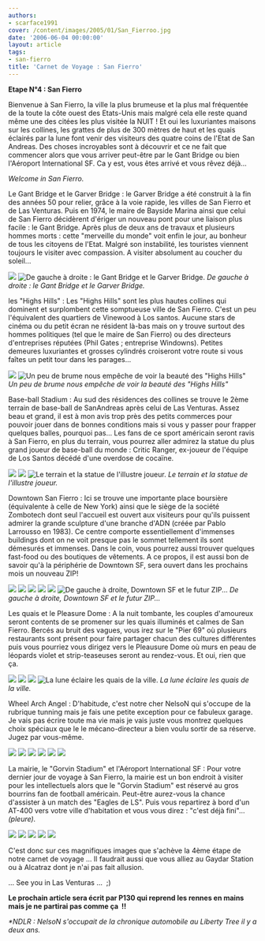 ```yaml
---
authors:
- scarface1991
cover: /content/images/2005/01/San_Fierroo.jpg
date: '2006-06-04 00:00:00'
layout: article
tags:
- san-fierro
title: 'Carnet de Voyage : San Fierro'
---
```



 **Etape N°4 : San Fierro**

Bienvenue à San Fierro, la ville la plus brumeuse et la plus mal fréquentée de la toute la côte ouest des Etats-Unis mais malgré cela elle reste quand même une des citées les plus visitée la NUIT ! Et oui les luxuriantes maisons sur les collines, les grattes de plus de 300 mètres de haut et les quais éclairés par la lune font venir des visiteurs des quatre coins de l'Etat de San Andreas. Des choses incroyables sont à découvrir et ce ne fait que commencer alors que vous arriver peut-être par le Gant Bridge ou bien l'Aéroport International&nbsp;SF. Ca y est, vous êtes arrivé et vous rêvez déjà...

_Welcome in San Fierro._

Le Gant Bridge et le Garver Bridge : le Garver Bridge a été construit à la fin des années 50 pour relier, grâce à la voie rapide, les villes de San Fierro et de Las Venturas. Puis en 1974, le maire de&nbsp;Bayside Marina ainsi que celui de&nbsp;San Fierro décidèrent d'ériger un nouveau pont pour une liaison plus facile : le Gant Bridge. Après plus de deux ans de travaux et plusieurs hommes morts : cette&nbsp;"merveille du monde" voit enfin&nbsp;le jour, au bonheur de tous les citoyens de l'Etat. Malgré son instabilité, les touristes viennent toujours le visiter avec compassion. A visiter absolument au coucher du soleil...

![](/content/images/2005/01/Gant_Bridge_Pont.jpg)
![De gauche à droite : le Gant Bridge et le Garver Bridge.](/content/images/2005/01/Garver_Bridge.jpg)
_De gauche à droite : le Gant Bridge et le Garver Bridge._

les "Highs Hills" : Les "Highs Hills" sont les plus hautes collines qui dominent et surplombent&nbsp;cette somptueuse&nbsp;ville de San Fierro. C'est un peu l'équivalent des quartiers de Vinewood à Los santos. Aucune stars de cinéma ou du petit écran ne résident là-bas mais on y trouve surtout des hommes politiques (tel que le maire de San Fierro) ou des directeurs d'entreprises réputées (Phil Gates ; entreprise Windowns). Petites demeures luxuriantes et grosses cylindrés croiseront votre route si vous faîtes un petit tour dans les parages...

![](/content/images/2005/01/Collines_1.jpg)
![Un peu de brume nous empêche de voir la beauté des "Highs Hills"](/content/images/2005/01/Collines_2.jpg)
_Un peu de brume nous empêche de voir la beauté des "Highs Hills"_

Base-ball Stadium : Au sud des résidences des collines se trouve le 2ème terrain de base-ball de SanAndreas après celui de Las Venturas. Assez beau et grand, il est à mon avis trop près des petits commerces pour pouvoir jouer dans de bonnes&nbsp;conditions mais si vous y passer pour frapper quelques balles, pourquoi pas... Les fans de ce sport américain seront ravis à San Fierro, en plus du terrain, vous pourrez aller admirez la statue du plus grand joueur de base-ball du monde : Critic Ranger, ex-joueur de l'équipe de Los Santos décédé&nbsp;d'une overdose de cocaïne.

![](/content/images/2005/01/Base_Ball_1.jpg)
![](/content/images/2005/01/Base_Ball_2.jpg)
![Le terrain et la statue de l'illustre joueur.](/content/images/2005/01/Base_Ball_3.jpg)
_Le terrain et la statue de l'illustre joueur._

Downtown San Fierro : Ici se trouve une importante place boursière (équivalente à celle de New York) ainsi que le siège de la société Zombotech dont seul l'accueil est ouvert aux visiteurs pour qu'ils puissent admirer la grande sculpture d'une branche d'ADN (créée par Pablo Larrousso en 1983). Ce centre comporte essentiellement d'immenses buildings dont on ne voit presque pas le sommet tellement ils sont démesurés et immenses. Dans le coin, vous pourrez aussi trouver quelques fast-food ou des boutiques de vêtements. A ce propos, il est aussi bon de savoir qu'à la périphérie de Downtown SF, sera ouvert dans les prochains mois&nbsp;un nouveau ZIP!

![](/content/images/2005/01/Tour_SF_1.jpg)
![](/content/images/2005/01/Tour_SF_2.jpg)
![](/content/images/2005/01/Downtown_1.jpg)
![](/content/images/2005/01/Downtown_2.jpg)
![](/content/images/2005/01/Downtown_3.jpg)
![De gauche à droite, Downtown SF et le futur ZIP...](/content/images/2005/01/Zip.jpg)
_De gauche à droite, Downtown SF et le futur ZIP..._

Les quais et le Pleasure Dome :&nbsp;A la nuit tombante, les couples d'amoureux seront contents de se promener sur les quais illuminés et calmes de San Fierro. Bercés au bruit des vagues, vous irez sur le "Pier 69" où plusieurs restaurants sont présent pour faire partager chacun des cultures différentes puis vous pourriez vous dirigez vers le Pleausure Dome où murs en peau de léopards violet et strip-teaseuses seront au rendez-vous. Et oui, rien que ça.

![](/content/images/2005/01/Quai_1.jpg)
![](/content/images/2005/01/Quai_3.jpg)
![](/content/images/2005/01/Quai_2.jpg)
![La lune éclaire les quais de la ville.](/content/images/2005/01/Pleasure_Dome.jpg)
_La lune éclaire les quais de la ville._

Wheel Arch Angel : D'habitude, c'est notre cher NelsoN qui s'occupe de la rubrique tunning mais je fais une petite exception pour ce fabuleux garage. Je vais pas écrire toute ma vie mais je vais juste vous montrez quelques choix spéciaux que le le mécano-directeur&nbsp;a bien voulu sortir de sa réserve. Jugez par vous-même.

![](/content/images/2005/01/Wheel_Arch_Angel.jpg)
![](/content/images/2005/01/Voiture_Tunn_e_1.jpg)
![](/content/images/2005/01/Voiture_Tunn_e_2.jpg)
![](/content/images/2005/01/Voiture_Tunn_e_3.jpg)
![](/content/images/2005/01/Voiture_Tunn_e_4.jpg)
![](/content/images/2005/01/Voiture_Tunn_e_5.jpg)

La mairie, le "Gorvin Stadium" et l'Aéroport International SF : Pour votre dernier jour de voyage&nbsp;à San Fierro, la mairie est un bon endroit à visiter pour les intellectuels alors que le "Gorvin Stadium" est réservé au gros bourrins fan de football américain. Peut-être aurez-vous la chance d'assister à un match des "Eagles de LS". Puis vous repartirez à bord d'un AT-400 vers votre ville d'habitation et vous vous direz : "c'est déjà fini"... _(pleure)._

![](/content/images/2005/01/Mairie_1.jpg)
![](/content/images/2005/01/Mairie_2.jpg)
![](/content/images/2005/01/Gorvin_Stadium_1.jpg)
![](/content/images/2005/01/Gorvin_Stadium_2.jpg)
![](/content/images/2005/01/Aeroport_SF.jpg)

C'est donc sur ces magnifiques images que s'achève la 4ème étape de notre carnet de voyage ... Il faudrait aussi que vous alliez au Gaydar Station ou à Alcatraz dont je n'ai pas fait allusion.

... See you in&nbsp;Las Venturas&nbsp;...&nbsp; ;)

**Le prochain article sera écrit par P130 qui reprend les rennes en mains mais je ne partirai pas comme ça&nbsp; !!**

_\*NDLR : NelsoN s'occupait de la chronique automobile au Liberty Tree il y a deux ans._